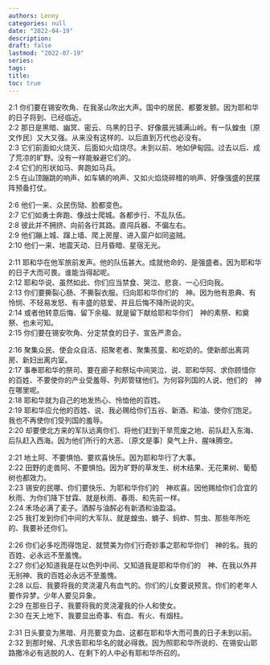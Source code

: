 ```yaml
---
authors: Lenny
categories: null
date: "2022-04-19"
description: 
draft: false
lastmod: "2022-07-19"
series:
tags: 
title: 
toc: true
---
```


<!--more-->

2:1 你们要在锡安吹角、在我圣山吹出大声。国中的居民、都要发颤。因为耶和华的日子将到、已经临近。  
2:2 那日是黑暗、幽冥、密云、乌黑的日子、好像晨光铺满山岭。有一队蝗虫〔原文作民〕又大又强。从来没有这样的、以后直到万代也必没有。  
2:3 它们前面如火烧灭、后面如火焰烧尽。未到以前、地如伊甸园。过去以后、成了荒凉的旷野。没有一样能躲避它们的。  
2:4 它们的形状如马、奔跑如马兵。  
2:5 在山顶蹦跳的响声、如车辆的响声、又如火焰烧碎稓的响声、好像强盛的民摆阵预备打仗。  
 
2:6 他们一来、众民伤恸、脸都变色。  
2:7 它们如勇士奔跑、像战士爬城。各都步行、不乱队伍。  
2:8 彼此并不拥挤、向前各行其路。直闯兵器、不偏左右。  
2:9 他们蹦上城、蹿上墙、爬上房屋、进入窗户如同盗贼。  
2:10 他们一来、地震天动、日月昏暗、星宿无光。  
 
2:11 耶和华在他军旅前发声。他的队伍甚大。成就他命的、是强盛者。因为耶和华的日子大而可畏。谁能当得起呢。  
2:12 耶和华说、虽然如此、你们应当禁食、哭泣、悲哀、一心归向我。  
2:13 你们要撕裂心肠、不撕裂衣服。归向耶和华你们的　神。因为他有恩典、有怜悯、不轻易发怒、有丰盛的慈爱、并且后悔不降所说的灾。  
2:14 或者他转意后悔、留下余福、就是留下献给耶和华你们　神的素祭、和奠祭、也未可知。  
2:15 你们要在锡安吹角、分定禁食的日子、宣告严肃会。  
 
2:16 聚集众民、使会众自洁、招聚老者、聚集孩童、和吃奶的。使新郎出离洞房、新妇出离内室。  
2:17 事奉耶和华的祭司、要在廊子和祭坛中间哭泣、说、耶和华阿、求你顾惜你的百姓、不要使你的产业受羞辱、列邦管辖他们。为何容列国的人说、他们的　神在哪里呢。  
2:18 耶和华就为自己的地发热心、怜恤他的百姓。  
2:19 耶和华应允他的百姓、说、我必赐给你们五谷、新酒、和油、使你们饱足。我也不再使你们受列国的羞辱。  
2:20 却要使北方来的军队远离你们、将他们赶到干旱荒废之地、前队赶入东海、后队赶入西海。因为他们所行的大恶、〔原文是事〕臭气上升、腥味腾空。  
 
2:21 地土阿、不要惧怕、要欢喜快乐。因为耶和华行了大事。  
2:22 田野的走兽阿、不要惧怕。因为旷野的草发生、树木结果、无花果树、葡萄树也都效力。  
2:23 锡安的民哪、你们要快乐、为耶和华你们的　神欢喜。因他赐给你们合宜的秋雨、为你们降下甘霖、就是秋雨、春雨、和先前一样。  
2:24 禾场必满了麦子。酒醡与油醡必有新酒和油盈溢。  
2:25 我打发到你们中间的大军队、就是蝗虫、蝻子、蚂蚱、剪虫、那些年所吃的、我要补还你们。  
 
2:26 你们必多吃而得饱足、就赞美为你们行奇妙事之耶和华你们　神的名。我的百姓、必永远不至羞愧。  
2:27 你们必知道我是在以色列中间、又知道我是耶和华你们的　神、在我以外并无别神、我的百姓必永远不至羞愧。  
2:28 以后、我要将我的灵浇灌凡有血气的。你们的儿女要说预言。你们的老年人要作异梦。少年人要见异象。  
2:29 在那些日子、我要将我的灵浇灌我的仆人和使女。  
2:30 在天上地下、我要显出奇事、有血、有火、有烟柱。  
 
2:31 日头要变为黑暗、月亮要变为血、这都在耶和华大而可畏的日子未到以前。  
2:32 到那时候、凡求告耶和华名的就必得救。因为照耶和华所说的、在锡安山耶路撒冷必有逃脱的人、在剩下的人中必有耶和华所召的。  
